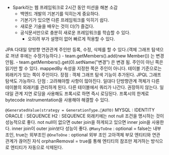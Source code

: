 - Spark라는 웹 프레임워크로 2시간 동안 미션을 해본 소감
	- 백엔드 개발의 기본기를 익히는게 중요하다.
	- 기본기가 있으면 다른 프레임워크를 익히기 쉽다.
	- 새로운 기술을 배우는 것이 더(?) 즐겁다.
	- 공식문서만으로 충분히 새로운 프레임워크를 학습할 수 있다.
		- 오히려 부가 설명이 없어 빠르게 적용할 수 있다.

JPA
	다대일 양방향 연관관계
		주인만 등록, 수정, 삭제를 할 수 있다.(객체 그래프 탐색으로 꺼낸 후에는 수정가능하다.)
			- team.getMembers().add(new Member()) 는 변경 안됨.
			- team.getMembers().get(0).setName("변경") 은 변경 됨.
		주인이 아닌 쪽은 읽기만 할 수 있다.
		mappedBy 속성을 지정한 쪽은 주인이 아니다.
		테이블 기준으로는 외래키가 있는 쪽이 주인이다.
		장점 : 객체 그래프 탐색 기능이 추가된다. JPQL 그래프 탐색도 가능하다.
		단점 : 고려해야할 사항이 많아진다.
	일대다 단방향관계
		객체가 다른 테이블의 외래키를 관리하게 된다.
		다른 테이블에서 쿼리가 나간다.
		권장하지 않는다.
	일대일 관계
		지연 로딩을 사용해도 프록시로 하면 즉시 로딩된다.
			프록시의 한계로 bytecode instrumentation을 사용해야 해결할 수 있다. 

`@GeneratedValue(strategy = GenerationType.AUTO)` 
	MYSQL : IDENTITY
	ORACLE : SEQUENCE
	H2 : SEQUENCE
외래키에는 not null 조건을 명시하는 것이 성능적으로 좋다.
	not null이 없으면 outer join을 하게되고 있으면 inner join을 사용한다.
	inner join이 outer join보다 성능이 좋다.
	`@ManyToOne` : optional = false는 내부조인, true는 외부조인
	`@OneToOne` : optional 외부 조인
고아객체
	부모 엔티티와 연관관계가 끊어진 자식
	orphanRemoval = true를 통해 엔티티의 참조만 제거하는 방식으로 엔티티가 자동으로 삭제된다.